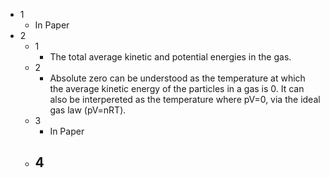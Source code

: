 - 1
	- In Paper
- 2
	- 1
		- The total average kinetic and potential energies in the gas.
	- 2
		-  Absolute zero can be understood as the temperature at which the average kinetic energy of the particles in a gas is 0. It can also be interpereted as the temperature where pV=0, via the ideal gas law (pV=nRT).
	- 3
		- In Paper
	- 4
		- 
